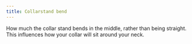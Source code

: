 ```yaml
---
title: Collarstand bend
---
```


How much the collar stand bends in the middle, rather than being straight. This influences how your collar will sit around your neck.